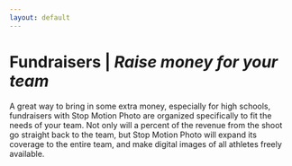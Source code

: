 ```yaml
---
layout: default
---
```


# Fundraisers | *Raise money for your team*

A great way to bring in some extra money, especially for high schools, fundraisers with Stop Motion Photo are organized specifically to fit the needs of your team. Not only will a percent of the revenue from the shoot go straight back to the team, but Stop Motion Photo will expand its coverage to the entire team, and make digital images of all athletes freely available.

